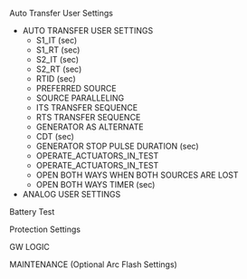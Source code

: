 Auto Transfer User Settings

-   AUTO TRANSFER USER SETTINGS
    -   S1_IT (sec)
    -   S1_RT (sec)
    -   S2_IT (sec)
    -   S2_RT (sec)
    -   RTID (sec)
    -   PREFERRED SOURCE
    -   SOURCE PARALLELING
    -   ITS TRANSFER SEQUENCE
    -   RTS TRANSFER SEQUENCE
    -   GENERATOR AS ALTERNATE
    -   CDT (sec)
    -   GENERATOR STOP PULSE DURATION (sec)
    -   OPERATE_ACTUATORS_IN_TEST
    -   OPERATE_ACTUATORS_IN_TEST
    -   OPEN BOTH WAYS WHEN BOTH SOURCES ARE LOST
    -   OPEN BOTH WAYS TIMER (sec)
-   ANALOG USER SETTINGS

Battery Test

Protection Settings

GW LOGIC

MAINTENANCE (Optional Arc Flash Settings)
